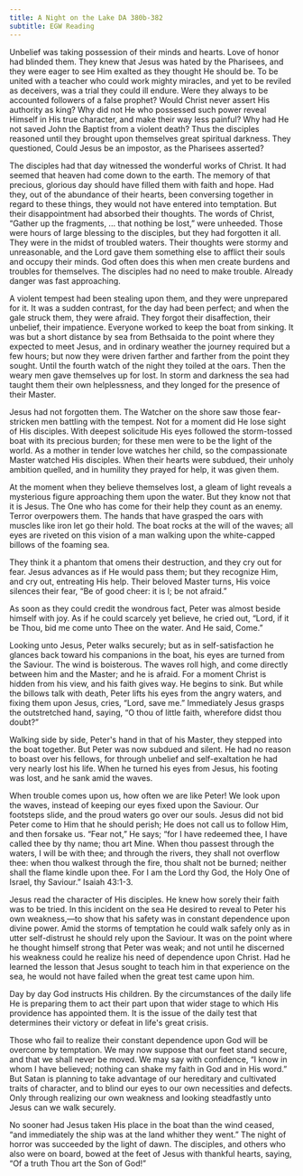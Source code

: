 ```yaml
---
title: A Night on the Lake DA 380b-382
subtitle: EGW Reading
---
```


Unbelief was taking possession of their minds and hearts. Love of honor had blinded them. They knew that Jesus was hated by the Pharisees, and they were eager to see Him exalted as they thought He should be. To be united with a teacher who could work mighty miracles, and yet to be reviled as deceivers, was a trial they could ill endure. Were they always to be accounted followers of a false prophet? Would Christ never assert His authority as king? Why did not He who possessed such power reveal Himself in His true character, and make their way less painful? Why had He not saved John the Baptist from a violent death? Thus the disciples reasoned until they brought upon themselves great spiritual darkness. They questioned, Could Jesus be an impostor, as the Pharisees asserted?

The disciples had that day witnessed the wonderful works of Christ. It had seemed that heaven had come down to the earth. The memory of that precious, glorious day should have filled them with faith and hope. Had they, out of the abundance of their hearts, been conversing together in regard to these things, they would not have entered into temptation. But their disappointment had absorbed their thoughts. The words of Christ, “Gather up the fragments, ... that nothing be lost,” were unheeded. Those were hours of large blessing to the disciples, but they had forgotten it all. They were in the midst of troubled waters. Their thoughts were stormy and unreasonable, and the Lord gave them something else to afflict their souls and occupy their minds. God often does this when men create burdens and troubles for themselves. The disciples had no need to make trouble. Already danger was fast approaching.

A violent tempest had been stealing upon them, and they were unprepared for it. It was a sudden contrast, for the day had been perfect; and when the gale struck them, they were afraid. They forgot their disaffection, their unbelief, their impatience. Everyone worked to keep the boat from sinking. It was but a short distance by sea from Bethsaida to the point where they expected to meet Jesus, and in ordinary weather the journey required but a few hours; but now they were driven farther and farther from the point they sought. Until the fourth watch of the night they toiled at the oars. Then the weary men gave themselves up for lost. In storm and darkness the sea had taught them their own helplessness, and they longed for the presence of their Master.

Jesus had not forgotten them. The Watcher on the shore saw those fear-stricken men battling with the tempest. Not for a moment did He lose sight of His disciples. With deepest solicitude His eyes followed the storm-tossed boat with its precious burden; for these men were to be the light of the world. As a mother in tender love watches her child, so the compassionate Master watched His disciples. When their hearts were subdued, their unholy ambition quelled, and in humility they prayed for help, it was given them.

At the moment when they believe themselves lost, a gleam of light reveals a mysterious figure approaching them upon the water. But they know not that it is Jesus. The One who has come for their help they count as an enemy. Terror overpowers them. The hands that have grasped the oars with muscles like iron let go their hold. The boat rocks at the will of the waves; all eyes are riveted on this vision of a man walking upon the white-capped billows of the foaming sea.

They think it a phantom that omens their destruction, and they cry out for fear. Jesus advances as if He would pass them; but they recognize Him, and cry out, entreating His help. Their beloved Master turns, His voice silences their fear, “Be of good cheer: it is I; be not afraid.”

As soon as they could credit the wondrous fact, Peter was almost beside himself with joy. As if he could scarcely yet believe, he cried out, “Lord, if it be Thou, bid me come unto Thee on the water. And He said, Come.”

Looking unto Jesus, Peter walks securely; but as in self-satisfaction he glances back toward his companions in the boat, his eyes are turned from the Saviour. The wind is boisterous. The waves roll high, and come directly between him and the Master; and he is afraid. For a moment Christ is hidden from his view, and his faith gives way. He begins to sink. But while the billows talk with death, Peter lifts his eyes from the angry waters, and fixing them upon Jesus, cries, “Lord, save me.” Immediately Jesus grasps the outstretched hand, saying, “O thou of little faith, wherefore didst thou doubt?”

Walking side by side, Peter's hand in that of his Master, they stepped into the boat together. But Peter was now subdued and silent. He had no reason to boast over his fellows, for through unbelief and self-exaltation he had very nearly lost his life. When he turned his eyes from Jesus, his footing was lost, and he sank amid the waves.

When trouble comes upon us, how often we are like Peter! We look upon the waves, instead of keeping our eyes fixed upon the Saviour. Our footsteps slide, and the proud waters go over our souls. Jesus did not bid Peter come to Him that he should perish; He does not call us to follow Him, and then forsake us. “Fear not,” He says; “for I have redeemed thee, I have called thee by thy name; thou art Mine. When thou passest through the waters, I will be with thee; and through the rivers, they shall not overflow thee: when thou walkest through the fire, thou shalt not be burned; neither shall the flame kindle upon thee. For I am the Lord thy God, the Holy One of Israel, thy Saviour.” Isaiah 43:1-3.

Jesus read the character of His disciples. He knew how sorely their faith was to be tried. In this incident on the sea He desired to reveal to Peter his own weakness,—to show that his safety was in constant dependence upon divine power. Amid the storms of temptation he could walk safely only as in utter self-distrust he should rely upon the Saviour. It was on the point where he thought himself strong that Peter was weak; and not until he discerned his weakness could he realize his need of dependence upon Christ. Had he learned the lesson that Jesus sought to teach him in that experience on the sea, he would not have failed when the great test came upon him.

Day by day God instructs His children. By the circumstances of the daily life He is preparing them to act their part upon that wider stage to which His providence has appointed them. It is the issue of the daily test that determines their victory or defeat in life's great crisis.

Those who fail to realize their constant dependence upon God will be overcome by temptation. We may now suppose that our feet stand secure, and that we shall never be moved. We may say with confidence, “I know in whom I have believed; nothing can shake my faith in God and in His word.” But Satan is planning to take advantage of our hereditary and cultivated traits of character, and to blind our eyes to our own necessities and defects. Only through realizing our own weakness and looking steadfastly unto Jesus can we walk securely.

No sooner had Jesus taken His place in the boat than the wind ceased, “and immediately the ship was at the land whither they went.” The night of horror was succeeded by the light of dawn. The disciples, and others who also were on board, bowed at the feet of Jesus with thankful hearts, saying, “Of a truth Thou art the Son of God!”